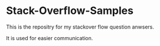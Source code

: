 # Stack-Overflow-Samples

This is the repositry for my stackover flow question anwsers. 

It is used for easier communication.
